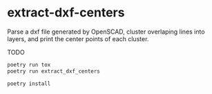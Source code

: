 # extract-dxf-centers

Parse a dxf file generated by OpenSCAD, cluster overlaping lines into layers, and print the center points of each cluster.


TODO

```bash
poetry run tox
poetry run extract_dxf_centers

poetry install
```
